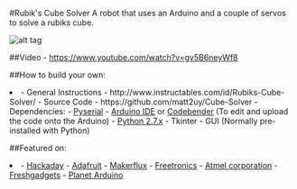 #Rubik's Cube Solver
A robot that uses an Arduino and a couple of servos to solve a rubiks cube.

![alt tag](http://cdn.instructables.com/FQW/7W5H/HWOY1U0P/FQW7W5HHWOY1U0P.LARGE.jpg)


##Video - https://www.youtube.com/watch?v=gy5B6neyWf8

##How to build your own:
<li>
- General Instructions - http://www.instructables.com/id/Rubiks-Cube-Solver/
- Source Code - https://github.com/matt2uy/Cube-Solver
- Dependencies:
  - <a href="http://pyserial.sourceforge.net/">Pyserial</a>
  - <a href="http://arduino.cc/en/main/software">Arduino IDE</a> or <a href="https://codebender.cc/">Codebender</a> (To edit and upload the code onto the Arduino)
  - <a href="https://www.python.org/downloads/">Python 2.7.x</a>
  - Tkinter - GUI (Normally pre-installed with Python)
</li>

##Featured on:
<li>
- <a href="http://hackaday.com/2014/06/28/rubiks-cube-solver-made-out-of-popsicle-sticks-and-an-arduino/">Hackaday</a>
- <a href="http://www.adafruit.com/blog/2014/08/22/make-a-the-rubiks-cube-solver-with-raspberry-pi-and-popsicle-sticks-piday-raspberrypi-raspberry_pi/">Adafruit</a>
- <a href="http://makerflux.com/make-rubiks-cube-solver-with-lolly-sticks-and-arduino/">Makerflux</a>
- <a href="http://www.freetronics.com/blogs/news/14676777-build-an-arduino-powered-rubiks-cube-solving-machine#.VC8lQB_Hm00">Freetronics</a>
- <a href="http://atmelcorporation.wordpress.com/2014/06/25/solving-rubiks-cube-with-an-arduino-uno%E2%80%A8%E2%80%A8/">Atmel corporation</a>
- <a href="http://freshgadgets.nl/arduino-robot-gemaakt-van-ijsstokjes-lost-rubiks-kubus-op">Freshgadgets</a>
- <a href="http://www.planetarduino.org/?cat=3610">Planet Arduino</a>
</li>
